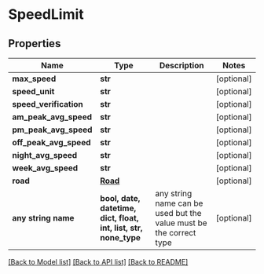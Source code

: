 # SpeedLimit


## Properties
Name | Type | Description | Notes
------------ | ------------- | ------------- | -------------
**max_speed** | **str** |  | [optional] 
**speed_unit** | **str** |  | [optional] 
**speed_verification** | **str** |  | [optional] 
**am_peak_avg_speed** | **str** |  | [optional] 
**pm_peak_avg_speed** | **str** |  | [optional] 
**off_peak_avg_speed** | **str** |  | [optional] 
**night_avg_speed** | **str** |  | [optional] 
**week_avg_speed** | **str** |  | [optional] 
**road** | [**Road**](Road.md) |  | [optional] 
**any string name** | **bool, date, datetime, dict, float, int, list, str, none_type** | any string name can be used but the value must be the correct type | [optional]

[[Back to Model list]](../README.md#documentation-for-models) [[Back to API list]](../README.md#documentation-for-api-endpoints) [[Back to README]](../README.md)


